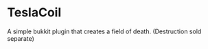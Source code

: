 TeslaCoil
=========

A simple bukkit plugin that creates a field of death. (Destruction sold separate)
